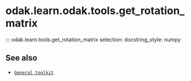 # odak.learn.odak.tools.get_rotation_matrix

::: odak.learn.tools.get_rotation_matrix
    selection:
        docstring_style: numpy

## See also

* [`General toolkit`](../../../toolkit.md)
